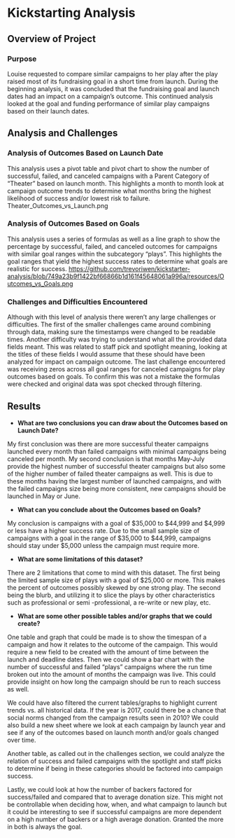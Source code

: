 # Kickstarting Analysis

## Overview of Project

### Purpose
Louise requested to compare similar campaigns to her play after the play raised most of its fundraising goal in a short time from launch. During the beginning analysis, it was concluded that the fundraising goal and launch dates had an impact on a campaign’s outcome. This continued analysis looked at the goal and funding performance of similar play campaigns based on their launch dates. 

## Analysis and Challenges

### Analysis of Outcomes Based on Launch Date
This analysis uses a pivot table and pivot chart to show the number of successful, failed, and canceled campaigns with a Parent Category of “Theater” based on launch month. This highlights a month to month look at campaign outcome trends to determine what months bring the highest likelihood of success and/or lowest risk to failure. 
Theater_Outcomes_vs_Launch.png

### Analysis of Outcomes Based on Goals
This analysis uses a series of formulas as well as a line graph to show the percentage by successful, failed, and canceled outcomes for campaigns with similar goal ranges within the subcategory “plays”. This highlights the goal ranges that yield the highest success rates to determine what goals are realistic for success.
https://github.com/trevoriwen/kickstarter-analysis/blob/749a23b9f1422bf66866b1d161f45648061a996a/resources/Outcomes_vs_Goals.png

### Challenges and Difficulties Encountered
Although with this level of analysis there weren’t any large challenges or difficulties. The first of the smaller challenges came around combining through data, making sure the timestamps were changed to be readable times. Another difficulty was trying to understand what all the provided data fields meant. This was related to staff pick and spotlight meaning, looking at the titles of these fields I would assume that these should have been analyzed for impact on campaign outcome. The last challenge encountered was receiving zeros across all goal ranges for canceled campaigns for play outcomes based on goals. To confirm this was not a mistake the formulas were checked and original data was spot checked through filtering.

## Results

- **What are two conclusions you can draw about the Outcomes based on Launch Date?**

My first conclusion was there are more successful theater campaigns launched every month than failed campaigns with minimal campaigns being canceled per month. My second conclusion is that months May-July provide the highest number of successful theater campaigns but also some of the higher number of failed theater campaigns as well. This is due to these months having the largest number of launched campaigns, and with the failed campaigns size being more consistent, new campaigns should be launched in May or June.

- **What can you conclude about the Outcomes based on Goals?**

My conclusion is campaigns with a goal of $35,000 to $44,999 and $4,999 or less have a higher success rate. Due to the small sample size of campaigns with a goal in the range of $35,000 to $44,999, campaigns should stay under $5,000 unless the campaign must require more.

- **What are some limitations of this dataset?**

There are 2 limitations that come to mind with this dataset. The first being the limited sample size of plays with a goal of $25,000 or more. This makes the percent of outcomes possibly skewed by one strong play. The second being the blurb, and utilizing it to slice the plays by other characteristics such as professional or semi -professional, a re-write or new play, etc.

- **What are some other possible tables and/or graphs that we could create?**

One table and graph that could be made is to show the timespan of a campaign and how it relates to the outcome of the campaign. This would require a new field to be created with the amount of time between the launch and deadline dates. Then we could show a bar chart with the number of successful and failed “plays” campaigns where the run time broken out into the amount of months the campaign was live. This could provide insight on how long the campaign should be run to reach success as well.

We could have also filtered the current tables/graphs to highlight current trends vs. all historical data. If the year is 2017, could there be a chance that social norms changed from the campaign results seen in 2010? We could also build a new sheet where we look at each campaign by launch year and see if any of the outcomes based on launch month and/or goals changed over time.

Another table, as called out in the challenges section, we could analyze the relation of success and failed campaigns with the spotlight and staff picks to determine if being in these categories should be factored into campaign success. 

Lastly, we could look at how the number of backers factored for success/failed and compared that to average donation size. This might not be controllable when deciding how, when, and what campaign to launch but it could be interesting to see if successful campaigns are more dependent on a high number of backers or a high average donation. Granted the more in both is always the goal.

